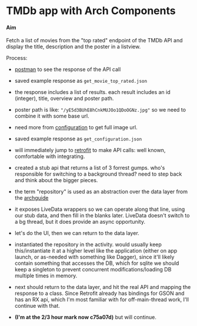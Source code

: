 TMDb app with Arch Components
=============================

#### Aim
Fetch a list of movies from the "top rated" endpoint of the TMDb API and display the title, description and the poster in a listview.

Process:

- [postman](https://www.getpostman.com/apps) to see the response of the API call
- saved example response as `get_movie_top_rated.json`
- the response includes a list of results. each result includes an id (integer), title, overview and poster path.
- poster path is like: `"/yE5d3BUhE8hCnkMUJOo1QDoOGNz.jpg"` so we need to combine it with some base url.
- need more from [configuration](https://developers.themoviedb.org/3/configuration/get-api-configuration) to get full image url.
- saved example response as `get_configuration.json`
- will immediately jump to [retrofit](http://square.github.io/retrofit/) to make API calls: well known, comfortable with integrating.

- created a stub api that returns a list of 3 forrest gumps. who's responsible for switching to a background thread? need to step back and think about the bigger pieces.
- the term "repository" is used as an abstraction over the data layer from the [archguide](https://developer.android.com/topic/libraries/architecture/guide.html#fetching_data)
- it exposes LiveData wrappers so we can operate along that line, using our stub data, and then fill in the blanks later. LiveData doesn't switch to a bg thread, but it does provide an async opportunity.

- let's do the UI, then we can return to the data layer.
- instantiated the repository in the activity. would usually keep this/instantiate it at a higher level like the application (either on app launch, or as-needed with something like Dagger), since it'll likely contain something that accesses the DB, which for sqlite we should keep a singleton to prevent concurrent modifications/loading DB multiple times in memory.

- next should return to the data layer, and hit the real API and mapping the response to a class. Since Retrofit already has bindings for GSON and has an RX api, which I'm most familiar with for off-main-thread work, I'll continue with that.
- **(I'm at the 2/3 hour mark now c75a07d)** but will continue.
